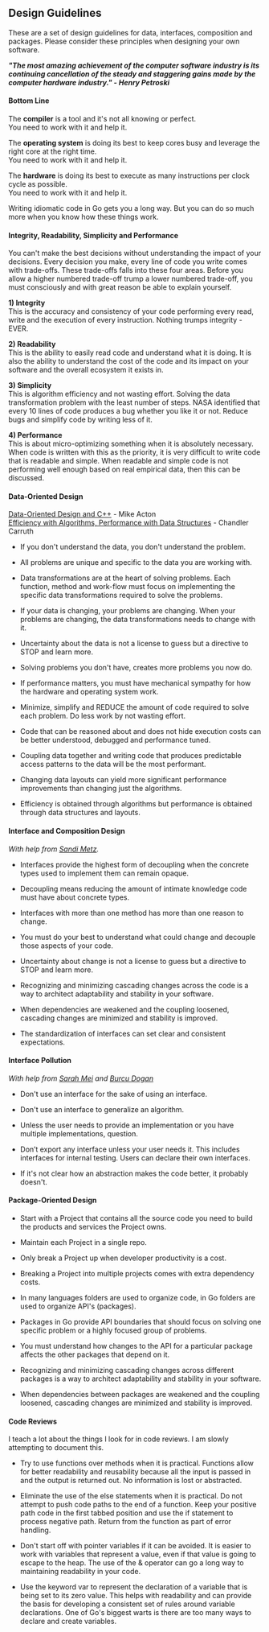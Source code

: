## Design Guidelines

These are a set of design guidelines for data, interfaces, composition and packages. Please consider these principles when designing your own software.

***"The most amazing achievement of the computer software industry is its continuing cancellation of the steady and staggering gains made by the computer hardware industry." - Henry Petroski***

#### Bottom Line

The **compiler** is a tool and it's not all knowing or perfect.  
You need to work with it and help it.

The **operating system** is doing its best to keep cores busy and leverage the right core at the right time.  
You need to work with it and help it.

The **hardware** is doing its best to execute as many instructions per clock cycle as possible.  
You need to work with it and help it.

Writing idiomatic code in Go gets you a long way. But you can do so much more when you know how these things work.

#### Integrity, Readability, Simplicity and Performance

You can't make the best decisions without understanding the impact of your decisions. Every decision you make, every line of code you write comes with trade-offs. These trade-offs falls into these four areas. Before you allow a higher numbered trade-off trump a lower numbered trade-off, you must consciously and with great reason be able to explain yourself.

**1) Integrity**  
This is the accuracy and consistency of your code performing every read, write and the execution of every instruction. Nothing trumps integrity - EVER.

**2) Readability**  
This is the ability to easily read code and understand what it is doing. It is also the ability to understand the cost of the code and its impact on your software and the overall ecosystem it exists in.

**3) Simplicity**  
This is algorithm efficiency and not wasting effort. Solving the data transformation problem with the least number of steps. NASA identified that every 10 lines of code produces a bug whether you like it or not. Reduce bugs and simplify code by writing less of it.

**4) Performance**  
This is about micro-optimizing something when it is absolutely necessary. When code is written with this as the priority, it is very difficult to write code that is readable and simple. When readable and simple code is not performing well enough based on real empirical data, then this can be discussed.

#### Data-Oriented Design
[Data-Oriented Design and C++](https://www.youtube.com/watch?v=rX0ItVEVjHc) - Mike Acton  
[Efficiency with Algorithms, Performance with Data Structures](https://www.youtube.com/watch?v=fHNmRkzxHWs) - Chandler Carruth

* If you don't understand the data, you don't understand the problem.

* All problems are unique and specific to the data you are working with.

* Data transformations are at the heart of solving problems. Each function, method and work-flow must focus on implementing the specific data transformations required to solve the problems.

* If your data is changing, your problems are changing. When your problems are changing, the data transformations needs to change with it.

* Uncertainty about the data is not a license to guess but a directive to STOP and learn more.

* Solving problems you don't have, creates more problems you now do.

* If performance matters, you must have mechanical sympathy for how the hardware and operating system work.

* Minimize, simplify and REDUCE the amount of code required to solve each problem. Do less work by not wasting effort.

* Code that can be reasoned about and does not hide execution costs can be better understood, debugged and performance tuned.

* Coupling data together and writing code that produces predictable access patterns to the data will be the most performant.

* Changing data layouts can yield more significant performance improvements than changing just the algorithms.

* Efficiency is obtained through algorithms but performance is obtained through data structures and layouts.

#### Interface and Composition Design

_With help from [Sandi Metz](https://twitter.com/sandimetz)._

* Interfaces provide the highest form of decoupling when the concrete types used to implement them can remain opaque.

* Decoupling means reducing the amount of intimate knowledge code must have about concrete types.

* Interfaces with more than one method has more than one reason to change.

* You must do your best to understand what could change and decouple those aspects of your code.

* Uncertainty about change is not a license to guess but a directive to STOP and learn more.

* Recognizing and minimizing cascading changes across the code is a way to architect adaptability and stability in your software.

* When dependencies are weakened and the coupling loosened, cascading changes are minimized and stability is improved.

* The standardization of interfaces can set clear and consistent expectations.

#### Interface Pollution

_With help from [Sarah Mei](https://twitter.com/sarahmei) and [Burcu Dogan](https://medium.com/@rakyll/interface-pollution-in-go-7d58bccec275)_

* Don't use an interface for the sake of using an interface.

* Don't use an interface to generalize an algorithm.

* Unless the user needs to provide an implementation or you have multiple implementations, question.

* Don’t export any interface unless your user needs it. This includes interfaces for internal testing. Users can declare their own interfaces.

* If it's not clear how an abstraction makes the code better, it probably doesn't.

#### Package-Oriented Design

* Start with a Project that contains all the source code you need to build the products and services the Project owns.

* Maintain each Project in a single repo.

* Only break a Project up when developer productivity is a cost.

* Breaking a Project into multiple projects comes with extra dependency costs.

* In many languages folders are used to organize code, in Go folders are used to organize API's (packages).

* Packages in Go provide API boundaries that should focus on solving one specific problem or a highly focused group of problems.

* You must understand how changes to the API for a particular package affects the other packages that depend on it.

* Recognizing and minimizing cascading changes across different packages is a way to architect adaptability and stability in your software.

* When dependencies between packages are weakened and the coupling loosened, cascading changes are minimized and stability is improved.

#### Code Reviews

I teach a lot about the things I look for in code reviews. I am slowly attempting to document this.

* Try to use functions over methods when it is practical. Functions allow for better readability and reusability because all the input is passed in and the output is returned out. No information is lost or abstracted.

* Eliminate the use of the else statements when it is practical. Do not attempt to push code paths to the end of a function. Keep your positive path code in the first tabbed position and use the if statement to process negative path. Return from the function as part of error handling.

* Don't start off with pointer variables if it can be avoided. It is easier to work with variables that represent a value, even if that value is going to escape to the heap. The use of the & operator can go a long way to maintaining readability in your code.

* Use the keyword var to represent the declaration of a variable that is being set to its zero value. This helps with readability and can provide the basis for developing a consistent set of rules around variable declarations. One of Go's biggest warts is there are too many ways to declare and create variables.


